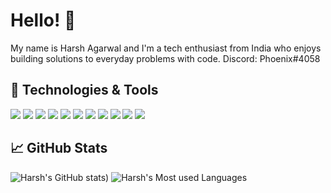 # Hello! 👋

My name is Harsh Agarwal and I'm a tech enthusiast from India who enjoys building solutions to everyday problems with code.
Discord: Phoenix#4058

## 🔧 Technologies & Tools

![](https://img.shields.io/badge/OS-Linux-informational?style=flat&logo=linux&logoColor=white&color=2bbc8a)
![](https://img.shields.io/badge/Editor-VSCode-informational?style=flat&logo=visual-studio-code&logoColor=white&color=2bbc8a)
![](https://img.shields.io/badge/Code-C++-informational?style=flat&logo=c%2B%2B&logoColor=white&color=2bbc8a)
![](https://img.shields.io/badge/Code-Python-informational?style=flat&logo=python&logoColor=white&color=2bbc8a)
![](https://img.shields.io/badge/TensorFlow-FF6F00?style=flat&logo=TensorFlow&logoColor=white&color=2bbc8a)
![](https://img.shields.io/badge/PyTorch-EE4C2C?style=flat&logo=PyTorch&logoColor=white&color=2bbc8a)
![](https://img.shields.io/badge/Jupyter-F37626?style=flat&logo=Jupyter&logoColor=white&color=2bbc8a)
![](https://img.shields.io/badge/Flask-000000?style=flat&logo=Flask&logoColor=white&color=2bbc8a)
![](https://img.shields.io/badge/Docker-2CA5E0?style=flat&logo=Docker&logoColor=white&color=2bbc8a)
![](https://img.shields.io/badge/kubernetes-326ce5?style=flat&logo=kubernetes&logoColor=white&color=2bbc8a)
![](https://img.shields.io/badge/Amazon_AWS-232F3E?style=flat&logo=Amazon_AWS&logoColor=white&color=2bbc8a)

## &#x1f4c8; GitHub Stats

![Harsh's GitHub stats](https://github-readme-stats.vercel.app/api?username=harsh9200&show_icons=true&line_height=27&count_private=true&title_color=ffffff&text_color=c9cacc&icon_color=2bbc8a&bg_color=1d1f21))
![Harsh's Most used Languages](https://github-readme-stats.vercel.app/api/top-langs/?username=harsh9200&hide=java,html,css,tex&langs_count=3&title_color=ffffff&text_color=c9cacc&icon_color=2bbc8a&bg_color=1d1f21)
